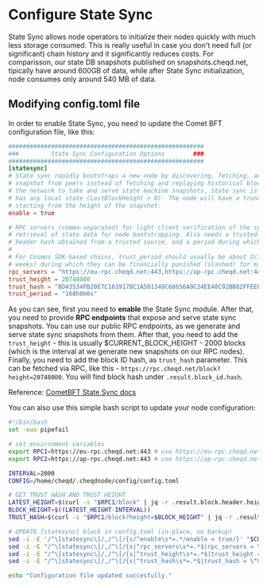 # Configure State Sync

State Sync allows node operators to initialize their nodes quickly with much less storage consumed.
This is really useful in case you don't need full (or significant) chain history and it significantly reduces costs. For comparisson, our state DB snapshots published on snapshots.cheqd.net, tipically have around 600GB of data, while after State Sync initialization, node consumes only around 540 MB of data.

## Modifying config.toml file

In order to enable State Sync, you need to update the Comet BFT configuration file, like this:

```toml
#######################################################
###         State Sync Configuration Options        ###
#######################################################
[statesync]
# State sync rapidly bootstraps a new node by discovering, fetching, and restoring a state machine
# snapshot from peers instead of fetching and replaying historical blocks. Requires some peers in
# the network to take and serve state machine snapshots. State sync is not attempted if the node
# has any local state (LastBlockHeight > 0). The node will have a truncated block history,
# starting from the height of the snapshot.
enable = true

# RPC servers (comma-separated) for light client verification of the synced state machine and
# retrieval of state data for node bootstrapping. Also needs a trusted height and corresponding
# header hash obtained from a trusted source, and a period during which validators can be trusted.
#
# For Cosmos SDK-based chains, trust_period should usually be about 2/3 of the unbonding time (~2
# weeks) during which they can be financially punished (slashed) for misbehavior.
rpc_servers = "https://eu-rpc.cheqd.net:443,https://ap-rpc.cheqd.net:443"
trust_height = 20748000
trust_hash = "BD43534FB20E7C163917BC1A501349C68656A9C24EE48C92BB82FFEE687EEE14"
trust_period = "168h0m0s"
```

As you can see, first you need to **enable** the State Sync module.
After that, you need to provide **RPC endpoints** that expose and serve state sync snapshots. You can use our public RPC endpoints, as we generate and serve state sync snapshots from them.
After that, you need to add the `trust_height` - this is usually $CURRENT_BLOCK_HEIGHT - 2000 blocks (which is the interval at we generate new snapshots on our RPC nodes).
Finally, you need to add the block ID hash, as `trust_hash` parameter. This can be fetched via RPC, like this - `https://rpc.cheqd.net/block?height=20748000`. You will find block hash under `.result.block_id.hash`.

Reference: [CometBFT State Sync docs](https://docs.cometbft.com/v0.34/core/state-sync)

You can also use this simple bash script to update your node configuration:

```bash
#!/bin/bash
set -euo pipefail

# set environment variables
export RPC1=https://eu-rpc.cheqd.net:443 # use https://eu-rpc.cheqd.network:443 for testnet
export RPC2=https://ap-rpc.cheqd.net:443 # use https://ap-rpc.cheqd.network:443 for testnet

INTERVAL=2000
CONFIG=/home/cheqd/.cheqdnode/config/config.toml

# GET TRUST HASH AND TRUST HEIGHT
LATEST_HEIGHT=$(curl -s "$RPC1/block" | jq -r .result.block.header.height)
BLOCK_HEIGHT=$((LATEST_HEIGHT-INTERVAL))
TRUST_HASH=$(curl -s "$RPC1/block?height=$BLOCK_HEIGHT" | jq -r .result.block_id.hash)

# UPDATE [statesync] block in config.toml (in-place, no backup)
sed -i -E '/^\[statesync\]/,/^\[/{s/^enable\s*=.*/enable = true/}' "$CONFIG"
sed -i -E "/^\[statesync\]/,/^\[/{s|^rpc_servers\s*=.*$|rpc_servers = \"${RPC1},${RPC2}\"|}" "$CONFIG"
sed -i -E "/^\[statesync\]/,/^\[/{s|^trust_height\s*=.*$|trust_height = ${BLOCK_HEIGHT}|}" "$CONFIG"
sed -i -E "/^\[statesync\]/,/^\[/{s|^trust_hash\s*=.*$|trust_hash = \"${TRUST_HASH}\"|}" "$CONFIG"

echo "Configuration file updated succesfully."
```
